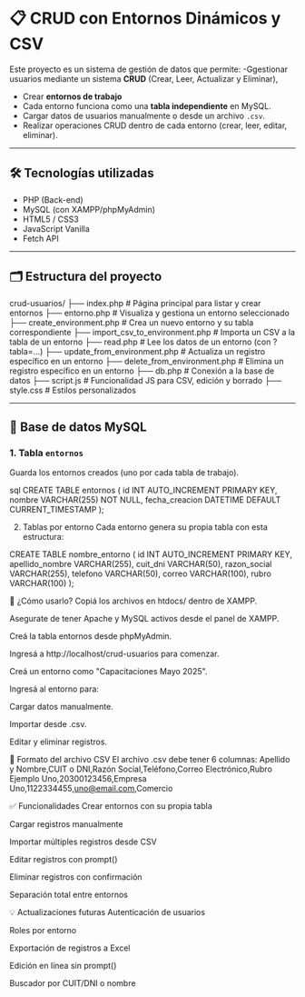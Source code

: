 # 📋 CRUD con Entornos Dinámicos y CSV

Este proyecto es un sistema de gestión de datos que permite:
-Ggestionar usuarios mediante un sistema **CRUD** (Crear, Leer, Actualizar y Eliminar), 
- Crear **entornos de trabajo** 
- Cada entorno funciona como una **tabla independiente** en MySQL.
- Cargar datos de usuarios manualmente o desde un archivo `.csv`.
- Realizar operaciones CRUD dentro de cada entorno (crear, leer, editar, eliminar).

---

## 🛠️ Tecnologías utilizadas

- PHP (Back-end)
- MySQL (con XAMPP/phpMyAdmin)
- HTML5 / CSS3
- JavaScript Vanilla
- Fetch API

---

## 🗂️ Estructura del proyecto

crud-usuarios/
├── index.php # Página principal para listar y crear entornos
├── entorno.php # Visualiza y gestiona un entorno seleccionado
├── create_environment.php # Crea un nuevo entorno y su tabla correspondiente
├── import_csv_to_environment.php # Importa un CSV a la tabla de un entorno
├── read.php # Lee los datos de un entorno (con ?tabla=...)
├── update_from_environment.php # Actualiza un registro específico en un entorno
├── delete_from_environment.php # Elimina un registro específico en un entorno
├── db.php # Conexión a la base de datos
├── script.js # Funcionalidad JS para CSV, edición y borrado
├── style.css # Estilos personalizados

---

## 🧱 Base de datos MySQL

### 1. Tabla `entornos`
Guarda los entornos creados (uno por cada tabla de trabajo).

sql
CREATE TABLE entornos (
  id INT AUTO_INCREMENT PRIMARY KEY,
  nombre VARCHAR(255) NOT NULL,
  fecha_creacion DATETIME DEFAULT CURRENT_TIMESTAMP
);

2. Tablas por entorno
Cada entorno genera su propia tabla con esta estructura:

CREATE TABLE nombre_entorno (
  id INT AUTO_INCREMENT PRIMARY KEY,
  apellido_nombre VARCHAR(255),
  cuit_dni VARCHAR(50),
  razon_social VARCHAR(255),
  telefono VARCHAR(50),
  correo VARCHAR(100),
  rubro VARCHAR(100)
);

🚀 ¿Cómo usarlo?
Copiá los archivos en htdocs/ dentro de XAMPP.

Asegurate de tener Apache y MySQL activos desde el panel de XAMPP.

Creá la tabla entornos desde phpMyAdmin.

Ingresá a http://localhost/crud-usuarios para comenzar.

Creá un entorno como "Capacitaciones Mayo 2025".

Ingresá al entorno para:

Cargar datos manualmente.

Importar desde .csv.

Editar y eliminar registros.

📄 Formato del archivo CSV
El archivo .csv debe tener 6 columnas:
Apellido y Nombre,CUIT o DNI,Razón Social,Teléfono,Correo Electrónico,Rubro
Ejemplo Uno,20300123456,Empresa Uno,1122334455,uno@email.com,Comercio

✅ Funcionalidades
 Crear entornos con su propia tabla

 Cargar registros manualmente

 Importar múltiples registros desde CSV

 Editar registros con prompt()

 Eliminar registros con confirmación

 Separación total entre entornos

 💡 Actualizaciones futuras
Autenticación de usuarios

Roles por entorno

Exportación de registros a Excel

Edición en línea sin prompt()

Buscador por CUIT/DNI o nombre
